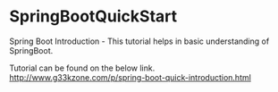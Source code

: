 # SpringBootQuickStart
Spring Boot Introduction - This tutorial helps in basic understanding of SpringBoot.

Tutorial can be found on the below link.
http://www.g33kzone.com/p/spring-boot-quick-introduction.html
